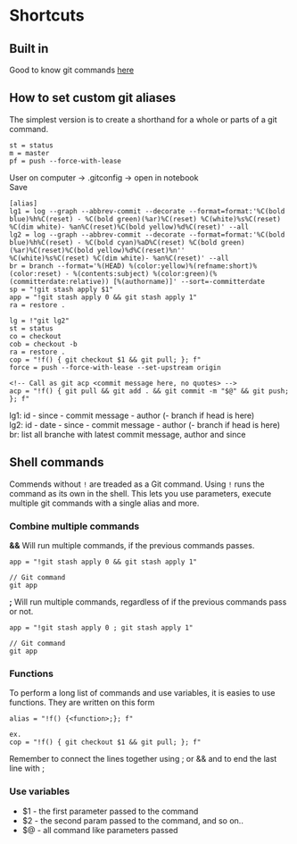 # Shortcuts


## Built in

Good to know git commands [here](./goodToKnow.md)

## How to set custom git aliases

The simplest version is to create a shorthand for a whole or parts of a git command.

```
st = status
m = master
pf = push --force-with-lease
```

User on computer -> .gitconfig -> open in notebook\
Save

```
[alias]
lg1 = log --graph --abbrev-commit --decorate --format=format:'%C(bold blue)%h%C(reset) - %C(bold green)(%ar)%C(reset) %C(white)%s%C(reset) %C(dim white)- %an%C(reset)%C(bold yellow)%d%C(reset)' --all
lg2 = log --graph --abbrev-commit --decorate --format=format:'%C(bold blue)%h%C(reset) - %C(bold cyan)%aD%C(reset) %C(bold green)(%ar)%C(reset)%C(bold yellow)%d%C(reset)%n''          %C(white)%s%C(reset) %C(dim white)- %an%C(reset)' --all
br = branch --format='%(HEAD) %(color:yellow)%(refname:short)%(color:reset) - %(contents:subject) %(color:green)(%(committerdate:relative)) [%(authorname)]' --sort=-committerdate
sp = "!git stash apply $1"
app = "!git stash apply 0 && git stash apply 1"
ra = restore .

lg = !"git lg2"
st = status
co = checkout
cob = checkout -b
ra = restore .
cop = "!f() { git checkout $1 && git pull; }; f"
force = push --force-with-lease --set-upstream origin

<!-- Call as git acp <commit message here, no quotes> -->
acp = "!f() { git pull && git add . && git commit -m "$@" && git push; }; f"
```

lg1: id - since - commit message - author (- branch if head is here)\
lg2: id - date - since - commit message - author (- branch if head is here)
br: list all branche with latest commit message, author and since

## Shell commands

Commends without `!` are treaded as a Git command. Using `!` runs the command as its own in the shell. This lets you use parameters, execute multiple git commands with a single alias and more.

### Combine multiple commands

**&&** Will run multiple commands, if the previous commands passes.
```
app = "!git stash apply 0 && git stash apply 1"

// Git command
git app
```

**;** Will run multiple commands, regardless of if the previous commands pass or not.

```
app = "!git stash apply 0 ; git stash apply 1"

// Git command
git app
```

### Functions

To perform a long list of commands and use variables, it is easies to use functions. They are written on this form
```
alias = "!f() {<function>;}; f"

ex.
cop = "!f() { git checkout $1 && git pull; }; f"
```

Remember to connect the lines together using ; or && and to end the last line with ;

### Use variables

* $1 - the first parameter passed to the command
* $2 - the second param passed to the command, and so on..
* $@ - all command like parameters passed
